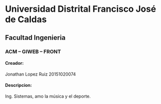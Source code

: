 # Universidad Distrital Francisco José de Caldas

## Facultad Ingenieria

### ACM – GIWEB – FRONT

#### Creador:

Jonathan Lopez Ruiz 
20151020074

#### Descripcion:

Ing. Sistemas, amo la música y el deporte.
